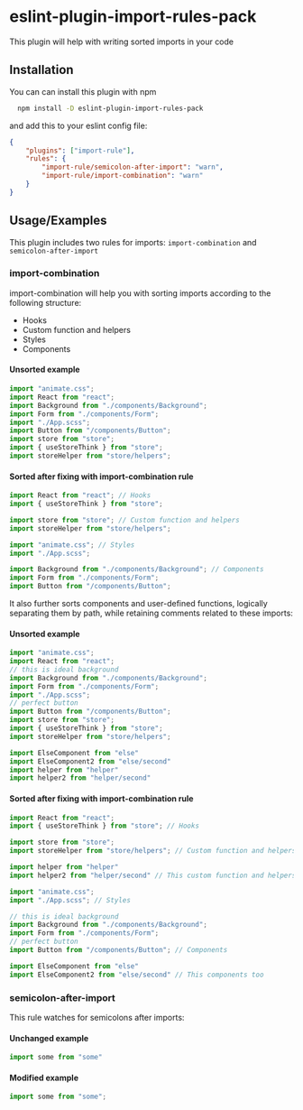 # eslint-plugin-import-rules-pack

This plugin will help with writing sorted imports in your code

## Installation

You can can install this plugin with npm

```bash
  npm install -D eslint-plugin-import-rules-pack
```

and add this to your eslint config file:

```json
{
    "plugins": ["import-rule"],
    "rules": {
        "import-rule/semicolon-after-import": "warn",
        "import-rule/import-combination": "warn"
    }
}
```
    
## Usage/Examples

This plugin includes two rules for imports: ```import-combination``` and ```semicolon-after-import```

### import-combination

import-combination will help you with sorting imports according to the following structure:
  - Hooks
  - Custom function and helpers
  - Styles
  - Components

#### Unsorted example

```javascript
import "animate.css";
import React from "react";
import Background from "./components/Background";
import Form from "./components/Form";
import "./App.scss";
import Button from "/components/Button";
import store from "store";
import { useStoreThink } from "store";
import storeHelper from "store/helpers";
```

#### Sorted after fixing with import-combination rule 

```javascript
import React from "react"; // Hooks 
import { useStoreThink } from "store";

import store from "store"; // Custom function and helpers
import storeHelper from "store/helpers"; 

import "animate.css"; // Styles
import "./App.scss"; 

import Background from "./components/Background"; // Components
import Form from "./components/Form";
import Button from "/components/Button";
```

It also further sorts components and user-defined functions, logically separating them by path, while retaining comments related to these imports:

#### Unsorted example

```javascript
import "animate.css";
import React from "react";
// this is ideal background
import Background from "./components/Background";
import Form from "./components/Form";
import "./App.scss";
// perfect button 
import Button from "/components/Button";
import store from "store";
import { useStoreThink } from "store";
import storeHelper from "store/helpers";

import ElseComponent from "else"
import ElseComponent2 from "else/second"
import helper from "helper"
import helper2 from "helper/second"
```

#### Sorted after fixing with import-combination rule 

```javascript
import React from "react";
import { useStoreThink } from "store"; // Hooks

import store from "store";
import storeHelper from "store/helpers"; // Custom function and helpers

import helper from "helper"
import helper2 from "helper/second" // This custom function and helpers too 

import "animate.css";
import "./App.scss"; // Styles 

// this is ideal background
import Background from "./components/Background";
import Form from "./components/Form";
// perfect button 
import Button from "/components/Button"; // Components

import ElseComponent from "else"
import ElseComponent2 from "else/second" // This components too
```

### semicolon-after-import

This rule watches for semicolons after imports:

#### Unchanged example

```javascript
import some from "some"
```

#### Modified example

```javascript
import some from "some";
```
